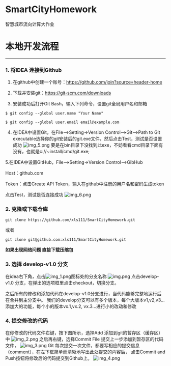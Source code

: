 # SmartCityHomework
智慧城市流向计算大作业

# 本地开发流程
----------

### 1. 将IDEA 连接到Github
1. 在github中创建一个账号：https://github.com/join?source=header-home

2. 下载并安装git：https://git-scm.com/downloads

3. 安装成功后打开Git Bash，输入下列命令，设置git全局用户名和邮箱
```
$ git config --global user.name "Your Name"

$ git config --global user.email email@example.com
```
4. 在IDEA中设置Git，在File-->Setting->Version Control-->Git-->Path to Git executable选择你的git安装后的git.exe文件，然后点击Test，测试是否设置成功
   ![img_5.png](img_5.png)
   要是在bin目录下没找到此exe，不妨看看cmd目录下面有没有，也就是c://~install/cmd/git.exe;

5.在IDEA中设置GitHub，File-->Setting->Version Control-->GibHub

Host：github.com

Token：点击Create API Token，输入在github中注册的用户名和密码生成token

点击Test，测试是否连接成功
![img_6.png](img_6.png)

### 2. 克隆或下载仓库
```
git clone https://github.com/xls111/SmartCityHomework.git 
```
   或者
```
git clone git@github.com:xls111/SmartCityHomework.git
```

   **如果出现网络问题  直接下载压缩包**



### 3. 选择 develop-v1.0 分支

在idea右下角，点击![img_1.png](img_1.png)图标处的分支名称
![img.png](img.png)
点击develop-v1.0 分支，在弹出的选项框里点击checkout，切换分支。

之后所有的修改和添加代码在develop-v1.0分支进行，当代码能够完整地运行后在合并到主分支中。
我们的develop分支可以有多个版本，每个大版本v1,v2,v3...添加大的功能，每个小的版本vx.1,vx.2,
vx.3...进行小的改动和修改
### 4. 提交修改的代码
在你修改的代码文件右键，按下图所示，选择Add 添加到git的暂存区（缓存区）中
![img_2.png](img_2.png)
之后再右键，选择Commit File 提交上一步添加到暂存区的代码文件，
![img_3.png](img_3.png)
Git 每次提交一次文件，都要写相应的提交信息（comment），在左下框简单而清晰地写出此处提交的内容后，
点击Commit and Push按钮将修改后的代码提交到Github上。
![img_4.png](img_4.png)